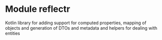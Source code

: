 # Module reflectr

Kotlin library for adding support for computed properties, mapping of objects and generation of DTOs and metadata and helpers for dealing with entities 
